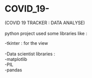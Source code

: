 # COVID_19-<br>
(COVID 19 TRACKER : DATA ANALYSE)<br><br>
python project used some libraries like :<br>

  -tkinter : for the view <br><br>
  -Data scientist libraries : <br>
  -matplotlib<br>
  -PIL<br>
  -pandas
  
  
